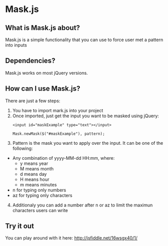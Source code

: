 Mask.js
======

What is Mask.js about?
----------------------

Mask.js is a simple functionality that you can use to force user met a pattern into inputs


Dependencies?
-------------

Mask.js works on most jQuery versions.


How can I use Mask.js?
----------------------

There are just a few steps:

1. You have to import mark.js into your project 
2. Once imported, just get the input you want to be masked using jQuery:
    ```
    <input id="maskExample" type="text"></input>
    ```
    ```
    Mask.newMask($("#maskExample"), pattern);
    ```
3. Pattern is the mask you want to apply over the input. It can be one of the following:
<ul>
<li>Any combination of yyyy-MM-dd HH:mm, where:
<ul>
    <li>
        y means year
    </li>
    <li>
        M means month
    </li>
    <li>
        d means day
    </li>
    <li>
        H means hour
    </li>
    <li>
        m means minutes
    </li>
</ul>
</li>
<li>n for typing only numbers</li>
<li>az for typing only characters</li>
</ul>

4. Additionaly you can add a number after n or az to limit the maximun characters users can write


Try it out
----------

You can play around with it here: http://jsfiddle.net/16wsgx40/1/
